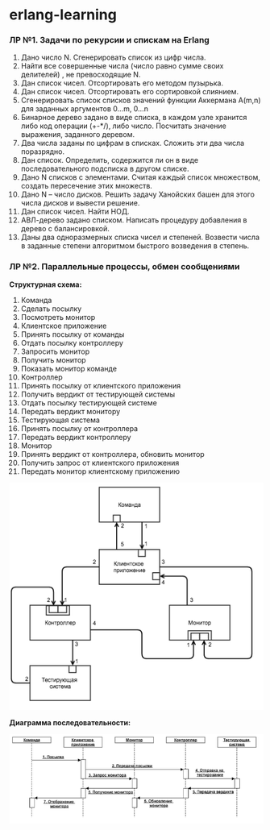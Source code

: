 # erlang-learning
### ЛР №1. Задачи по рекурсии и спискам на Erlang

1. Дано число N. Сгенерировать список из цифр числа.
2. Найти все совершенные числа (число равно сумме своих
делителей) , не превосходящие N.
3. Дан список чисел. Отсортировать его методом пузырька.
4. Дан список чисел. Отсортировать его сортировкой слиянием.
5. Сгенерировать список списков значений функции Аккермана
A(m,n) для заданных аргументов 0…m, 0…n
6. Бинарное дерево задано в виде списка, в каждом узле хранится
либо код операции (+-*/), либо число. Посчитать значение
выражения, заданного деревом.
7. Два числа заданы по цифрам в списках. Сложить эти два числа
поразрядно.
8. Дан список. Определить, содержится ли он в виде
последовательного подсписка в другом списке.
9. Дано N списков с элементами. Считая каждый список
множеством, создать пересечение этих множеств.
10. Дано N – число дисков. Решить задачу Ханойских башен для
этого числа дисков и вывести решение.
11. Дан список чисел. Найти НОД.
12. АВЛ-дерево задано списком. Написать процедуру добавления
в дерево с балансировкой.
13. Даны два одноразмерных списка чисел и степеней. Возвести
числа в заданные степени алгоритмом быстрого возведения в
степень.

### ЛР №2. Параллельные процессы, обмен сообщениями

**Структурная схема:**

1. Команда
  1. Сделать посылку
  2. Посмотреть монитор
2. Клиентское приложение
  1. Принять посылку от команды
  2. Отдать посылку контроллеру
  3. Запросить монитор
  4. Получить монитор
  5. Показать монитор команде
3. Контроллер
  1. Принять посылку от клиентского приложения
  2. Получить вердикт от тестирующей системы
  3. Отдать посылку тестирующей системе
  4. Передать вердикт монитору
4. Тестирующая система
  1. Принять посылку от контроллера
  2. Передать вердикт контроллеру
5. Монитор
  1. Принять вердикт от контроллера, обновить монитор
  2. Получить запрос от клиентского приложения
  3. Передать монитор клиентскому приложению
  
<html>
  <p align="center">
    <img src="https://github.com/DmitryNekrasov/erlang-learning/blob/master/Assets/s01.png">
  </p>
<html>

**Диаграмма последовательности:**

<html>
  <p align="center">
    <img src="https://github.com/DmitryNekrasov/erlang-learning/blob/master/Assets/s02.png">
  </p>
<html>
